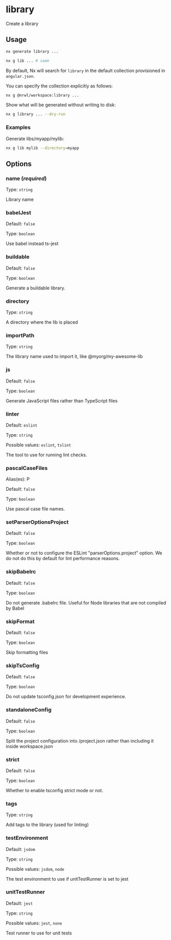 # library

Create a library

## Usage

```bash
nx generate library ...
```

```bash
nx g lib ... # same
```

By default, Nx will search for `library` in the default collection provisioned in `angular.json`.

You can specify the collection explicitly as follows:

```bash
nx g @nrwl/workspace:library ...
```

Show what will be generated without writing to disk:

```bash
nx g library ... --dry-run
```

### Examples

Generate libs/myapp/mylib:

```bash
nx g lib mylib --directory=myapp
```

## Options

### name (_**required**_)

Type: `string`

Library name

### babelJest

Default: `false`

Type: `boolean`

Use babel instead ts-jest

### buildable

Default: `false`

Type: `boolean`

Generate a buildable library.

### directory

Type: `string`

A directory where the lib is placed

### importPath

Type: `string`

The library name used to import it, like @myorg/my-awesome-lib

### js

Default: `false`

Type: `boolean`

Generate JavaScript files rather than TypeScript files

### linter

Default: `eslint`

Type: `string`

Possible values: `eslint`, `tslint`

The tool to use for running lint checks.

### pascalCaseFiles

Alias(es): P

Default: `false`

Type: `boolean`

Use pascal case file names.

### setParserOptionsProject

Default: `false`

Type: `boolean`

Whether or not to configure the ESLint "parserOptions.project" option. We do not do this by default for lint performance reasons.

### skipBabelrc

Default: `false`

Type: `boolean`

Do not generate .babelrc file. Useful for Node libraries that are not compiled by Babel

### skipFormat

Default: `false`

Type: `boolean`

Skip formatting files

### skipTsConfig

Default: `false`

Type: `boolean`

Do not update tsconfig.json for development experience.

### standaloneConfig

Default: `false`

Type: `boolean`

Split the project configuration into <projectRoot>/project.json rather than including it inside workspace.json

### strict

Default: `false`

Type: `boolean`

Whether to enable tsconfig strict mode or not.

### tags

Type: `string`

Add tags to the library (used for linting)

### testEnvironment

Default: `jsdom`

Type: `string`

Possible values: `jsdom`, `node`

The test environment to use if unitTestRunner is set to jest

### unitTestRunner

Default: `jest`

Type: `string`

Possible values: `jest`, `none`

Test runner to use for unit tests
